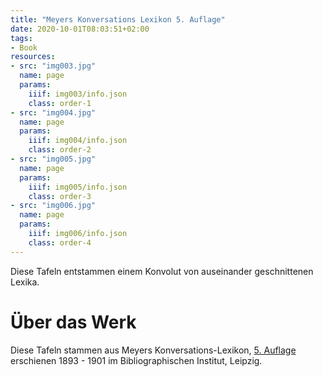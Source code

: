 ```yaml
---
title: "Meyers Konversations Lexikon 5. Auflage"
date: 2020-10-01T08:03:51+02:00
tags:
- Book
resources:
- src: "img003.jpg"
  name: page
  params:
    iiif: img003/info.json
    class: order-1
- src: "img004.jpg"
  name: page
  params:
    iiif: img004/info.json
    class: order-2
- src: "img005.jpg"
  name: page
  params:
    iiif: img005/info.json
    class: order-3
- src: "img006.jpg"
  name: page
  params:
    iiif: img006/info.json
    class: order-4
---
```

Diese Tafeln entstammen einem Konvolut von auseinander geschnittenen Lexika.

<!--more-->
# Über das Werk

Diese Tafeln stammen aus Meyers Konversations-Lexikon, [5. Auflage](https://de.wikipedia.org/wiki/Meyers_Konversations-Lexikon#5._Auflage_(1893%E2%80%931897/1901)) erschienen 1893 - 1901 im Bibliographischen Institut, Leipzig.
